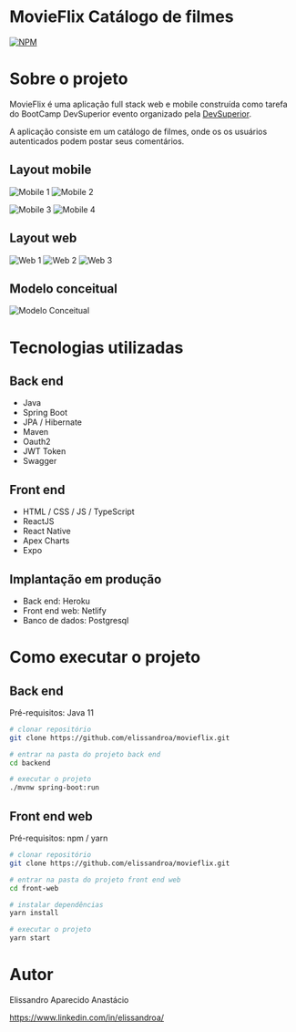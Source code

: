 # MovieFlix Catálogo de filmes
[![NPM](https://img.shields.io/npm/l/react)](https://github.com/elissandroa/movieflix/blob/main/LICENSE) 

# Sobre o projeto



MovieFlix é uma aplicação full stack web e mobile construída como tarefa do BootCamp DevSuperior evento organizado pela [DevSuperior](https://devsuperior.com "Site da DevSuperior").

A aplicação consiste em um catálogo de filmes, onde os os usuários autenticados podem postar seus comentários.

## Layout mobile
![Mobile 1](https://github.com/elissandroa/assets/movieflix/blob/main/assets/movieflix-login-iphon1.png) ![Mobile 2](https://github.com/elissandroa/assets/blob/main/assets/movieflix/movieflix-iphonelogin.png)

![Mobile 3](https://github.com/elissandroa/assets/blob/main/assets/movieflix/movieflix-iphone-listagemdefilmes.png) ![Mobile 4](https://github.com/elissandroa/assets/blob/main/assets/movieflix/movieflix-iphonedetalhesdofilme.png)

## Layout web

![Web 1](https://github.com/elissandroa/assets/blob/main/assets/movieflix/movieflix-weblogin.png)
![Web 2](https://github.com/elissandroa/assets/blob/main/assets/movieflix/movieflix-webcatalogo.png)
![Web 3](https://github.com/elissandroa/assets/blob/main/assets/movieflix/movieflix-webdetalhes.png)


## Modelo conceitual
![Modelo Conceitual](https://github.com/elissandroa/assets/blob/main/assets/movieflis/modeloconceitualmovieflix.png)

# Tecnologias utilizadas
## Back end
- Java
- Spring Boot
- JPA / Hibernate
- Maven
- Oauth2
- JWT Token
- Swagger
## Front end
- HTML / CSS / JS / TypeScript
- ReactJS
- React Native
- Apex Charts
- Expo
## Implantação em produção
- Back end: Heroku
- Front end web: Netlify
- Banco de dados: Postgresql

# Como executar o projeto

## Back end
Pré-requisitos: Java 11

```bash
# clonar repositório
git clone https://github.com/elissandroa/movieflix.git

# entrar na pasta do projeto back end
cd backend

# executar o projeto
./mvnw spring-boot:run
```

## Front end web
Pré-requisitos: npm / yarn

```bash
# clonar repositório
git clone https://github.com/elissandroa/movieflix.git

# entrar na pasta do projeto front end web
cd front-web

# instalar dependências
yarn install

# executar o projeto
yarn start
```

# Autor

Elissandro Aparecido Anastácio

https://www.linkedin.com/in/elissandroa/
